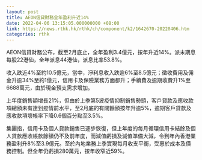 ```yaml
---
layout: post
title: AEON信貸財務全年盈利升近14%
date: 2022-04-06 13:15:05.000000000 +08:00
link: https://news.rthk.hk/rthk/ch/component/k2/1642670-20220406.htm
categories: rthk
---
```


AEON信貸財務公布，截至2月底止，全年盈利3.4億元，按年升近14%。派末期息每股22港仙，全年派息44港仙，派息比率53.8%。

收入跌近4%至約10.5億元，當中，淨利息收入跌逾6%至8.5億元；徵收費用及佣金升逾34%至約1億元，信用卡及保險業務方面都升；手續費及逾期收費升1%至6688萬元，由於現金預支需求增加。

上年度銷售額增長21%，但由於上季第5波疫情抑制銷售勢頭，客戶貸款及應收款項總額未有達到疫情前水平，至2月底的有關餘額按年升逾5%，逾期客戶貸款及應收款項壞帳率下降0.6個百分點至3.5%。

集團指，信用卡及個人貸款銷售已逐步恢復，但上年度的每月循環信用卡結餘及個人貸款應收帳款餘額仍不及前年度，而減值虧損及減值準備大減，令到年內香港業務盈利升8%至3.9億元。至於內地業務上季實現每月收支平衡，受惠於成本及債務控制。但全年仍虧損280萬元，按年收窄近59%。
